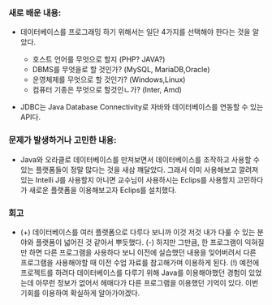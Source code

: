 ### 새로 배운 내용:
- 데이터베이스를 프로그래밍 하기 위해서는 일단 4가지를 선택해야 한다는 것을 알았다.
    + 호스트 언어를 무엇으로 할지 (PHP? JAVA?)
    + DBMS를 무엇을로 할 것인가? (MySQL, MariaDB,Oracle)
    + 운영체제를 무엇으로 할 것인가? (Windows,Linux)
    + 컴퓨터 기종은 무엇으로 할것인ㄴ가? (Inter, Amd)

- JDBC는 Java Database Connectivity로  자바와 데이터베이스를 연동할 수 있는 API다.

### 문제가 발생하거나 고민한 내용:
- Java와 오라클로 데이터베이스를 만져보면서 데이터베이스를 조작하고 사용할 수 있는 플랫폼들이 정말 많다는 것을 새삼 꺠달았다. 그래서 이미 사용해보고 깔려져있는 Intelli J를 사용할지 아니면 교수님이 사용하시는 Eclips를 사용할지 고민하다가 새로운 플랫폼을 이용해보고자 Eclips를 설치했다.

### 회고
- (+) 데이터베이스를 여러 플랫폼으로 다루다 보니까 이것 저것 내가 다룰 수 있는 분야와 플랫폼이 넓어진 것 같아서 뿌듯했다.
(-) 하지만 그만큼, 한 프로그램이 익혀질만 하면 다른 프로그램을 사용하다 보니 이전에 실습했던 내용을 잊어버려서 다른 프로그램을 사용해야할 때 이전 수업 자료를 참고해가며 이용하게 된다.
(!) 예전에 프로젝트를 하려다 데이터베이스를 다루기 위해 Java를 이용해야했던 경험이 있었는데 아무런 정보가 없어서 헤매다가 다른 프로그램을 이용했던 기억이 있다. 이번 기회를 이용하여 확실하게 알아가야겠다.